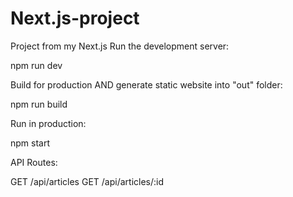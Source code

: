 # Next.js-project
Project from my Next.js
Run the development server:

npm run dev

Build for production AND generate static website into "out" folder:

npm run build

Run in production:

npm start

API Routes:

GET /api/articles GET /api/articles/:id
